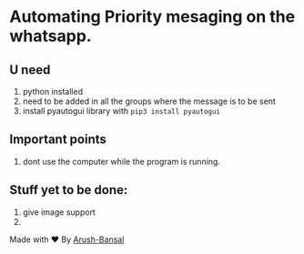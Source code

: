 # Automating Priority mesaging on the whatsapp.

## U need
1. python installed
2. need to be added in all the groups where the message is to be sent
3. install pyautogui library with `pip3 install pyautogui`


## Important points
1. dont use the computer while the program is running.




## Stuff yet to be done:
1. give image support
2. 


Made with ❤️ By [Arush-Bansal](https://github.com/Arush-Bansal)